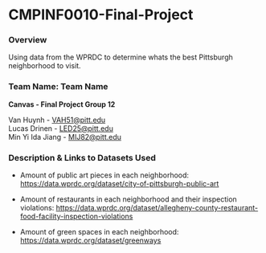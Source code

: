 # CMPINF0010-Final-Project
### Overview
Using data from the WPRDC to determine whats the best Pittsburgh neighborhood to visit.

### Team Name: Team Name 
**Canvas - Final Project Group 12**

Van Huynh - VAH51@pitt.edu  
Lucas Drinen - LED25@pitt.edu  
Min Yi Ida Jiang - MIJ82@pitt.edu  

### Description & Links to Datasets Used
* Amount of public art pieces in each neighborhood:
https://data.wprdc.org/dataset/city-of-pittsburgh-public-art

* Amount of restaurants in each neighborhood and their inspection violations:
https://data.wprdc.org/dataset/allegheny-county-restaurant-food-facility-inspection-violations

* Amount of green spaces in each neighborhood:
https://data.wprdc.org/dataset/greenways
